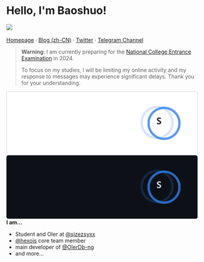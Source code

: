 # Hello, I'm Baoshuo!

![](https://wakatime-badge.vercel.app/badge?style=flat-square)

[Homepage](https://baoshuo.ren/?utm_source=github.com&utm_medium=renbaoshuo&utm_campaign=profile-readme) ·
[Blog (zh-CN)](https://blog.baoshuo.ren/?utm_source=github.com&utm_medium=renbaoshuo&utm_campaign=profile-readme) ·
[Twitter](https://twitter.com/renbaoshuo) ·
[Telegram Channel](https://t.me/renbaoshuo)

> **Warning**: I am currently preparing for the [National College Entrance Examination](https://en.wikipedia.org/wiki/Gaokao) in 2024.
>
> To focus on my studies, I will be limiting my online activity and my response to messages may experience significant delays. Thank you for your understanding.

<a href="https://github.com/renbaoshuo#gh-light-mode-only">
  <img src="https://raw.githubusercontent.com/renbaoshuo/profile-readme-stats-card/master/github-readme-stats_renbaoshuo.light.svg#gh-light-mode-only" align="right" alt="My GitHub Stats" />
</a>

<a href="https://github.com/renbaoshuo#gh-dark-mode-only">
  <img src="https://raw.githubusercontent.com/renbaoshuo/profile-readme-stats-card/master/github-readme-stats_renbaoshuo.dark.svg#gh-dark-mode-only" align="right" alt="My GitHub Stats" />
</a>

**I am...**

- Student and OIer at [@sjzezsyxx](https://github.com/sjzezsyxx)
- [@hexojs](https://github.com/hexojs) core team member
- main developer of [@OIerDb-ng](https://github.com/OIerDb-ng)
- and more...
